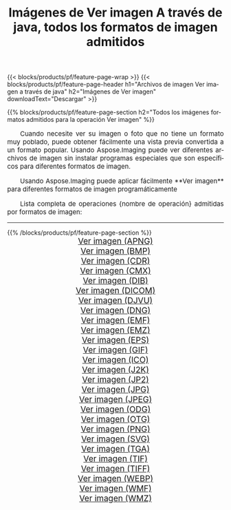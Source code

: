 ﻿---
title: Imágenes de Ver imagen A través de java, todos los formatos de imagen admitidos 
weight: 3920
url: /es/java/viewer 
lang: es
langdirlevel: 2
locales: zh-hans,ja,it,ru,de,es,fr,nl,id,lt,pl,pt,vi,tr,ko,zh-hant,ar,hi,th,sv,cs,uk,he
description: Usando Aspose.Imaging puede fácilmente Ver imagen imágenes a través de java
---

{{< blocks/products/pf/feature-page-wrap >}}
{{< blocks/products/pf/feature-page-header h1="Archivos de imagen Ver imagen a través de java" h2="Imágenes de Ver imagen" downloadText="Descargar" >}}


{{% blocks/products/pf/feature-page-section  h2="Todos los imágenes formatos admitidos para la operación Ver imagen" %}}
<p align="justify" style="text-indent:2em;font-size:15px;">
Cuando necesite ver su imagen o foto que no tiene un formato muy poblado, puede obtener fácilmente una vista previa convertida a un formato popular. Usando Aspose.Imaging puede ver diferentes archivos de imagen sin instalar programas especiales que son específicos para diferentes formatos de imagen.
</p>
<p align="justify" style="text-indent:2em;font-size:15px;">
Usando Aspose.Imaging puede aplicar fácilmente **Ver imagen** para diferentes formatos de imagen programáticamente
</p>
<p align="justify" style="text-indent:2em;font-size:15px;">
Lista completa de operaciones {nombre de operación} admitidas por formatos de imagen:
</p>
<hr/>
{{% /blocks/products/pf/feature-page-section %}}
<div class="container-fluid productfamilypage bg-gray">
    <div class="convertypes bg-gray agp-content section">
        <div class="container">
		<div class="row other-converters" style="gap: 10px;font-size: 19px;text-align:center;">
		    <div class='col-md-2 other-converter remove-lp remove-rp'><a href="/imaging/es/java/viewer/apng" style="padding:15px;">Ver imagen (APNG)</a></div><div class='col-md-2 other-converter remove-lp remove-rp'><a href="/imaging/es/java/viewer/bmp" style="padding:15px;">Ver imagen (BMP)</a></div><div class='col-md-2 other-converter remove-lp remove-rp'><a href="/imaging/es/java/viewer/cdr" style="padding:15px;">Ver imagen (CDR)</a></div><div class='col-md-2 other-converter remove-lp remove-rp'><a href="/imaging/es/java/viewer/cmx" style="padding:15px;">Ver imagen (CMX)</a></div><div class='col-md-2 other-converter remove-lp remove-rp'><a href="/imaging/es/java/viewer/dib" style="padding:15px;">Ver imagen (DIB)</a></div><div class='col-md-2 other-converter remove-lp remove-rp'><a href="/imaging/es/java/viewer/dicom" style="padding:15px;">Ver imagen (DICOM)</a></div><div class='col-md-2 other-converter remove-lp remove-rp'><a href="/imaging/es/java/viewer/djvu" style="padding:15px;">Ver imagen (DJVU)</a></div><div class='col-md-2 other-converter remove-lp remove-rp'><a href="/imaging/es/java/viewer/dng" style="padding:15px;">Ver imagen (DNG)</a></div><div class='col-md-2 other-converter remove-lp remove-rp'><a href="/imaging/es/java/viewer/emf" style="padding:15px;">Ver imagen (EMF)</a></div><div class='col-md-2 other-converter remove-lp remove-rp'><a href="/imaging/es/java/viewer/emz" style="padding:15px;">Ver imagen (EMZ)</a></div><div class='col-md-2 other-converter remove-lp remove-rp'><a href="/imaging/es/java/viewer/eps" style="padding:15px;">Ver imagen (EPS)</a></div><div class='col-md-2 other-converter remove-lp remove-rp'><a href="/imaging/es/java/viewer/gif" style="padding:15px;">Ver imagen (GIF)</a></div><div class='col-md-2 other-converter remove-lp remove-rp'><a href="/imaging/es/java/viewer/ico" style="padding:15px;">Ver imagen (ICO)</a></div><div class='col-md-2 other-converter remove-lp remove-rp'><a href="/imaging/es/java/viewer/j2k" style="padding:15px;">Ver imagen (J2K)</a></div><div class='col-md-2 other-converter remove-lp remove-rp'><a href="/imaging/es/java/viewer/jp2" style="padding:15px;">Ver imagen (JP2)</a></div><div class='col-md-2 other-converter remove-lp remove-rp'><a href="/imaging/es/java/viewer/jpg" style="padding:15px;">Ver imagen (JPG)</a></div><div class='col-md-2 other-converter remove-lp remove-rp'><a href="/imaging/es/java/viewer/jpeg" style="padding:15px;">Ver imagen (JPEG)</a></div><div class='col-md-2 other-converter remove-lp remove-rp'><a href="/imaging/es/java/viewer/odg" style="padding:15px;">Ver imagen (ODG)</a></div><div class='col-md-2 other-converter remove-lp remove-rp'><a href="/imaging/es/java/viewer/otg" style="padding:15px;">Ver imagen (OTG)</a></div><div class='col-md-2 other-converter remove-lp remove-rp'><a href="/imaging/es/java/viewer/png" style="padding:15px;">Ver imagen (PNG)</a></div><div class='col-md-2 other-converter remove-lp remove-rp'><a href="/imaging/es/java/viewer/svg" style="padding:15px;">Ver imagen (SVG)</a></div><div class='col-md-2 other-converter remove-lp remove-rp'><a href="/imaging/es/java/viewer/tga" style="padding:15px;">Ver imagen (TGA)</a></div><div class='col-md-2 other-converter remove-lp remove-rp'><a href="/imaging/es/java/viewer/tif" style="padding:15px;">Ver imagen (TIF)</a></div><div class='col-md-2 other-converter remove-lp remove-rp'><a href="/imaging/es/java/viewer/tiff" style="padding:15px;">Ver imagen (TIFF)</a></div><div class='col-md-2 other-converter remove-lp remove-rp'><a href="/imaging/es/java/viewer/webp" style="padding:15px;">Ver imagen (WEBP)</a></div><div class='col-md-2 other-converter remove-lp remove-rp'><a href="/imaging/es/java/viewer/wmf" style="padding:15px;">Ver imagen (WMF)</a></div><div class='col-md-2 other-converter remove-lp remove-rp'><a href="/imaging/es/java/viewer/wmz" style="padding:15px;">Ver imagen (WMZ)</a></div>
                </div>
        </div>
    </div>
</div>
<br/>
